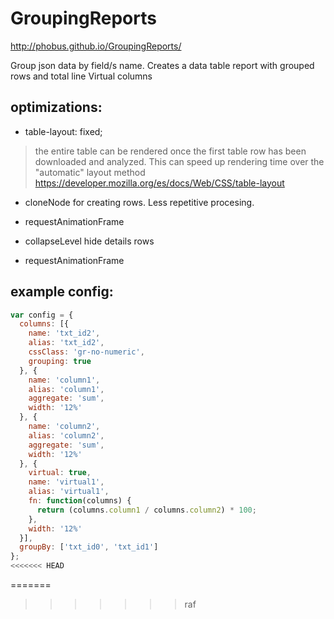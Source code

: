 # GroupingReports

http://phobus.github.io/GroupingReports/

Group json data by field/s name.
Creates a data table report with grouped rows and total line
Virtual columns

## optimizations:

* table-layout: fixed;
> the entire table can be rendered once the first table row has been downloaded and analyzed. This can speed up rendering time over the "automatic" layout method
> https://developer.mozilla.org/es/docs/Web/CSS/table-layout

* cloneNode for creating rows. Less repetitive procesing.
* requestAnimationFrame
* collapseLevel hide details rows

* requestAnimationFrame

## example config:
```javascript
var config = {
  columns: [{
    name: 'txt_id2',
    alias: 'txt_id2',
    cssClass: 'gr-no-numeric',
    grouping: true
  }, {
    name: 'column1',
    alias: 'column1',
    aggregate: 'sum',
    width: '12%'
  }, {
    name: 'column2',
    alias: 'column2',
    aggregate: 'sum',
    width: '12%'
  }, {
    virtual: true,
    name: 'virtual1',
    alias: 'virtual1',
    fn: function(columns) {
      return (columns.column1 / columns.column2) * 100;
    },
    width: '12%'
  }],
  groupBy: ['txt_id0', 'txt_id1']
};
<<<<<<< HEAD
```
=======
>>>>>>> raf
